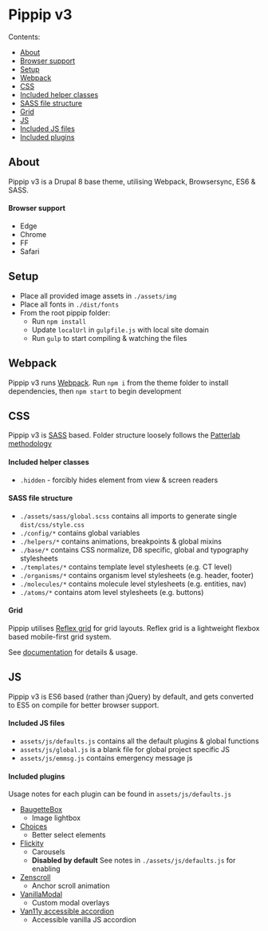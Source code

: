 # Pippip v3

Contents:

- [About](#About)
- [Browser support](#browser-support)
- [Setup](#setup)
- [Webpack](#webpack)
- [CSS](#css)
- [Included helper classes](#included-helper-classes)
- [SASS file structure](#sass-file-structure)
- [Grid](#grid)
- [JS](#js)
- [Included JS files](#included-js-files)
- [Included plugins](#included-plugins)

## About

Pippip v3 is a Drupal 8 base theme, utilising Webpack, Browsersync, ES6 & SASS.

#### Browser support

- Edge
- Chrome
- FF
- Safari

## Setup

- Place all provided image assets in `./assets/img`
- Place all fonts in `./dist/fonts`
- From the root pippip folder:
  - Run `npm install`
  - Update `localUrl` in `gulpfile.js` with local site domain
  - Run `gulp` to start compiling & watching the files

## Webpack

Pippip v3 runs [Webpack](https://webpack.js.org/). Run `npm i` from the theme folder to install dependencies, then `npm start` to begin development

## CSS

Pippip v3 is [SASS](https://sass-lang.com) based. Folder structure loosely follows the [Patterlab methodology](https://patternlab.io/)

#### Included helper classes

- `.hidden` - forcibly hides element from view & screen readers

#### SASS file structure

- `./assets/sass/global.scss` contains all imports to generate single `dist/css/style.css`
- `./config/*` contains global variables
- `./helpers/*` contains animations, breakpoints & global mixins
- `./base/*` contains CSS normalize, D8 specific, global and typography stylesheets
- `./templates/*` contains template level stylesheets (e.g. CT level)
- `./organisms/*` contains organism level stylesheets (e.g. header, footer)
- `./molecules/*` contains molecule level stylesheets (e.g. entities, nav)
- `./atoms/*` contains atom level stylesheets (e.g. buttons)

#### Grid

Pippip utilises [Reflex grid](http://reflexgrid.com/docs/) for grid layouts. Reflex grid is a lightweight flexbox based mobile-first grid system.

See [documentation](http://reflexgrid.com/docs/) for details & usage.

## JS

Pippip v3 is ES6 based (rather than jQuery) by default, and gets converted to ES5 on compile for better browser support.

#### Included JS files

- `assets/js/defaults.js` contains all the default plugins & global functions
- `assets/js/global.js` is a blank file for global project specific JS
- `assets/js/emmsg.js` contains emergency message js

#### Included plugins

Usage notes for each plugin can be found in `assets/js/defaults.js`

- [BaugetteBox](https://www.npmjs.com/package/baguettebox.js)
  - Image lightbox
- [Choices](https://www.npmjs.com/package/choices.js)
  - Better select elements
- [Flickity](https://www.npmjs.com/package/flickity)
  - Carousels
  - **Disabled by default** See notes in `./assets/js/defaults.js` for enabling
- [Zenscroll](https://github.com/zengabor/zenscroll)
  - Anchor scroll animation
- [VanillaModal](https://www.npmjs.com/package/vanilla-modal)
  - Custom modal overlays
- [Van11y accessible accordion](https://github.com/nico3333fr/van11y-accessible-accordion-aria)
  - Accessible vanilla JS accordion
